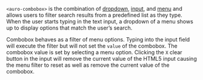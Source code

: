 `<auro-combobox>` is the combination of [dropdown](http://auro.alaskaair.com/components/auro/dropdown), [input](http://auro.alaskaair.com/components/auro/input), and [menu](http://auro.alaskaair.com/components/auro/menu) and allows users to filter search results from a predefined list as they type. When the user starts typing in the text input, a dropdown of a menu shows up to display options that match the user’s search.

Combobox behaves as a filter of menu options. Typing into the input field will execute the filter but will not set the `value` of the combobox. The combobox value is set by selecting a menu option. Clicking the `X` clear button in the input will remove the current value of the HTML5 input causing the menu filter to reset as well as remove the current value of the combobox.
